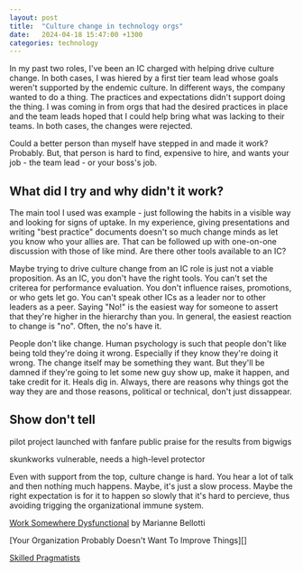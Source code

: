 ```yaml
---
layout: post
title:  "Culture change in technology orgs"
date:   2024-04-18 15:47:00 +1300
categories: technology
---
```


In my past two roles, I've been an IC charged with helping drive culture change. In both cases, I was hiered by a first tier team lead whose goals weren't supported by the endemic culture. In different ways, the company wanted to do a thing. The practices and expectations didn't support doing the thing. I was coming in from orgs that had the desired practices in place and the team leads hoped that I could help bring what was lacking to their teams. In both cases, the changes were rejected.

Could a better person than myself have stepped in and made it work? Probably. But, that person is hard to find, expensive to hire, and wants your job - the team lead - or your boss's job.

## What did I try and why didn't it work?

The main tool I used was example - just following the habits in a visible way and looking for signs of uptake. In my experience, giving presentations and writing "best practice" documents doesn't so much change minds as let you know who your allies are. That can be followed up with one-on-one discussion with those of like mind. Are there other tools available to an IC?

Maybe trying to drive culture change from an IC role is just not a viable proposition. As an IC, you don't have the right tools. You can't set the criterea for performance evaluation. You don't influence raises, promotions, or who gets let go. You can't speak other ICs as a leader nor to other leaders as a peer. Saying "No!" is the easiest way for someone to assert that they're higher in the hierarchy than you. In general, the easiest reaction to change is "no". Often, the no's have it.

People don't like change. Human psychology is such that people don't like being told they're doing it wrong. Especially if they know they're doing it wrong. The change itself may be something they want. But they'll be damned if they're going to let some new guy show up, make it happen, and take credit for it. Heals dig in. Always, there are reasons why things got the way they are and those reasons, political or technical, don't just dissappear.

## Show don't tell

pilot project launched with fanfare
public praise for the results from bigwigs

skunkworks
vulnerable, needs a high-level protector


Even with support from the top, culture change is hard. You hear a lot of talk and then nothing much happens. Maybe, it's just a slow process. Maybe the right expectation is for it to happen so slowly that it's hard to percieve, thus avoiding trigging the organizational immune system.


[Work Somewhere Dysfunctional][3] by Marianne Bellotti


[Your Organization Probably Doesn't Want To Improve Things][]

[Skilled Pragmatists][1]

[1]: https://cutlefish.substack.com/p/tbm-271-the-biggest-untapped-opportunity
[2]: https://ludic.mataroa.blog/blog/your-organization-probably-doesnt-want-to-improve-things/
[3]: https://bellmar.medium.com/work-somewhere-dysfunctional-54fe5793b7a5
